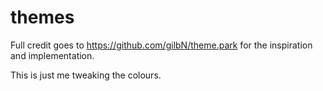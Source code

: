 # themes

Full credit goes to https://github.com/gilbN/theme.park for the inspiration and implementation.

This is just me tweaking the colours.
